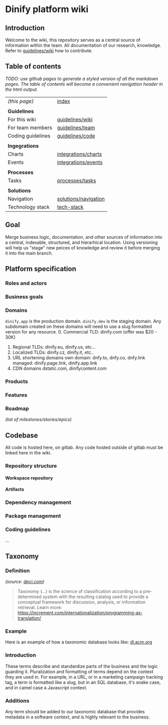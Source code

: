 # Dinify platform wiki
## Introduction
Welcome to the wiki, this repository serves as a central source of information within the team. All documentation of our research, knowledge. Refer to [guidelines/wiki](./guidelines/wiki.md) how to contribute.
## Table of contents
_TODO: use github pages to generate a styled version of all the markdown pages. The table of contents will become a convenient navigation header in the html output._

|  |  |
|--|--|
| _(this page)_ | [index](./index.md) |
| | |
| **Guidelines** | |
| For this wiki | [guidelines/wiki](./guidelines/wiki.md) |
| For team members | [guidelines/team](./guidelines/team.md) |
| Coding guidelines | [guidelines/code](./guidelines/code.md) |
| | |
| **Ingegrations** | |
| Charts | [integrations/charts](./integrations/charts.md) |
| Events | [integrations/events](./integrations/events.md) |
| | |
| **Processes** | 
| Tasks | [processes/tasks](./processes/tasks.md) |
| | |
| **Solutions** | |
| Navigation | [solutions/navigation](./solutions/navigation.md) |
| Technology stack | [tech-stack](./tech-stack.md) |

## Goal
Merge business logic, documentation, and other sources of information into a central, indexable, structured, and hierarhical location. Using versioning will help us "stage" new peices of knowledge and review it before merging it into the main branch.

## Platform specification
### Roles and actors
### Business goals
### Domains
`dinify.app` is the production domain.
`dinify.dev` is the staging domain. Any subdomain created on these domains will need to use a slug formatted version for any resource.
0. Commercial TLD: dinify.com (offer was $20 - 30K)
1. Regional TLDs:
dinify.eu, dinify.us, etc...
2. Localized TLDs:
dinify.cz, dinify.it, etc..
3. URL shortening domains
own domain: dnfy.to, dnfy.co, dnfy.link
managed: dinify.page.link, dinify.app.link
4. CDN domains
dstatic.com, dinifycontent.com

### Products
### Features
### Roadmap
_(list of milestones/stories/epics)_

## Codebase
All code is hosted here, on gitlab. Any code hosted outside of gitlab must be linked here in the wiki.
### Repository structure
#### Workspace repository
#### Artifacts
### Dependency management
### Package management
### Coding guidelines
...

## Taxonomy
### Definition
_(source: [dpci.com](https://www.dpci.com/insights/taxonomy-vs-metadata))_
>Taxonomy (...) is the science of classification according to a pre-determined system with the resulting catalog used to provide a conceptual framework for discussion, analysis, or information retrieval.
Learn more: https://increment.com/internationalization/programming-as-translation/

### Example
Here is an example of how a taxonomic database looks like:
[dl.acm.org](https://dl.acm.org/ccs/ccs_flat.cfm#10011007)


### Introduction
These terms describe and standardize parts of the business and the logic guarding it. Pluralization and formatting of terms depend on the context they are used in. For example, in a URL, or in a marketing campaign tracking tag, a term is formatted like a slug, but in an SQL database, it's snake case, and in camel case a Javascript context.  

### Additions
Any term should be added to our taxonomic database that provides metadata in a software context, and is highly relevant to the business.

